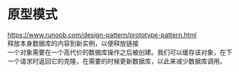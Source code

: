 # 原型模式 
https://www.runoob.com/design-pattern/prototype-pattern.html  
释放本身数据库的内容到新实例，以便释放链接  
一个对象需要在一个高代价的数据库操作之后被创建。我们可以缓存该对象，在下一个请求时返回它的克隆，在需要的时候更新数据库，以此来减少数据库调用。